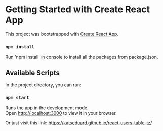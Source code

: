 # Getting Started with Create React App

This project was bootstrapped with [Create React App](https://github.com/facebook/create-react-app).

### `npm install`

Run 'npm install' in console to install all the packages from package.json. 

## Available Scripts

In the project directory, you can run:

### `npm start`

Runs the app in the development mode.\
Open [http://localhost:3000](http://localhost:3000) to view it in your browser.

Or just visit this link: https://katseduard.github.io/react-users-table-tz/